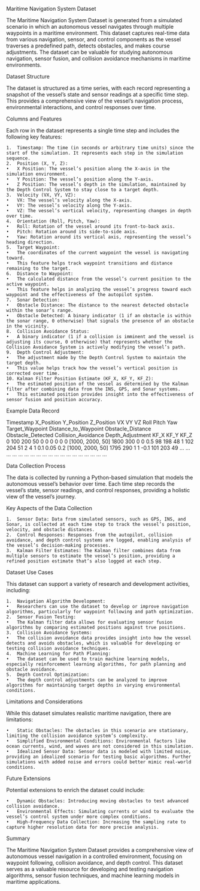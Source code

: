 Maritime Navigation System Dataset

The Maritime Navigation System Dataset is generated from a simulated scenario in which an autonomous vessel navigates through multiple waypoints in a maritime environment. This dataset captures real-time data from various navigation, sensor, and control components as the vessel traverses a predefined path, detects obstacles, and makes course adjustments. The dataset can be valuable for studying autonomous navigation, sensor fusion, and collision avoidance mechanisms in maritime environments.

Dataset Structure

The dataset is structured as a time series, with each record representing a snapshot of the vessel’s state and sensor readings at a specific time step. This provides a comprehensive view of the vessel’s navigation process, environmental interactions, and control responses over time.

Columns and Features

Each row in the dataset represents a single time step and includes the following key features:

	1.	Timestamp: The time (in seconds or arbitrary time units) since the start of the simulation. It represents each step in the simulation sequence.
	2.	Position (X, Y, Z):
	•	X Position: The vessel’s position along the X-axis in the simulation environment.
	•	Y Position: The vessel’s position along the Y-axis.
	•	Z Position: The vessel’s depth in the simulation, maintained by the Depth Control System to stay close to a target depth.
	3.	Velocity (VX, VY, VZ):
	•	VX: The vessel’s velocity along the X-axis.
	•	VY: The vessel’s velocity along the Y-axis.
	•	VZ: The vessel’s vertical velocity, representing changes in depth over time.
	4.	Orientation (Roll, Pitch, Yaw):
	•	Roll: Rotation of the vessel around its front-to-back axis.
	•	Pitch: Rotation around its side-to-side axis.
	•	Yaw: Rotation around its vertical axis, representing the vessel’s heading direction.
	5.	Target Waypoint:
	•	The coordinates of the current waypoint the vessel is navigating toward.
	•	This feature helps track waypoint transitions and distance remaining to the target.
	6.	Distance to Waypoint:
	•	The calculated distance from the vessel’s current position to the active waypoint.
	•	This feature helps in analyzing the vessel’s progress toward each waypoint and the effectiveness of the autopilot system.
	7.	Sonar Detection:
	•	Obstacle Distance: The distance to the nearest detected obstacle within the sonar’s range.
	•	Obstacle Detected: A binary indicator (1 if an obstacle is within the sonar range, 0 otherwise) that signals the presence of an obstacle in the vicinity.
	8.	Collision Avoidance Status:
	•	A binary indicator (1 if a collision is imminent and the vessel is adjusting its course, 0 otherwise) that represents whether the Collision Avoidance System is actively modifying the vessel’s path.
	9.	Depth Control Adjustment:
	•	The adjustment made by the Depth Control System to maintain the target depth.
	•	This value helps track how the vessel’s vertical position is corrected over time.
	10.	Kalman Filter Position Estimate (KF_X, KF_Y, KF_Z):
	•	The estimated position of the vessel as determined by the Kalman filter after combining data from the INS, GPS, and Sonar systems.
	•	This estimated position provides insight into the effectiveness of sensor fusion and position accuracy.

Example Data Record

Timestamp	X_Position	Y_Position	Z_Position	VX	VY	VZ	Roll	Pitch	Yaw	Target_Waypoint	Distance_to_Waypoint	Obstacle_Distance	Obstacle_Detected	Collision_Avoidance	Depth_Adjustment	KF_X	KF_Y	KF_Z
0	100	200	50	0	0	0	0	0	0	[1000, 2000, 50]	1800	300	0	0	0.5	98	198	48
1	102	204	51	2	4	1	0.1	0.05	0.2	[1000, 2000, 50]	1795	290	1	1	-0.1	101	203	49
…	…	…	…	…	…	…	…	…	…	…	…	…	…	…	…	…	…	…

Data Collection Process

The data is collected by running a Python-based simulation that models the autonomous vessel’s behavior over time. Each time step records the vessel’s state, sensor readings, and control responses, providing a holistic view of the vessel’s journey.

Key Aspects of the Data Collection

	1.	Sensor Data: Data from simulated sensors, such as GPS, INS, and Sonar, is collected at each time step to track the vessel’s position, velocity, and obstacle distances.
	2.	Control Responses: Responses from the autopilot, collision avoidance, and depth control systems are logged, enabling analysis of the vessel’s decision-making processes.
	3.	Kalman Filter Estimates: The Kalman filter combines data from multiple sensors to estimate the vessel’s position, providing a refined position estimate that’s also logged at each step.

Dataset Use Cases

This dataset can support a variety of research and development activities, including:

	1.	Navigation Algorithm Development:
	•	Researchers can use the dataset to develop or improve navigation algorithms, particularly for waypoint following and path optimization.
	2.	Sensor Fusion Testing:
	•	The Kalman filter data allows for evaluating sensor fusion algorithms by comparing estimated positions against true positions.
	3.	Collision Avoidance Systems:
	•	The collision avoidance data provides insight into how the vessel detects and avoids obstacles, which is valuable for developing or testing collision avoidance techniques.
	4.	Machine Learning for Path Planning:
	•	The dataset can be used to train machine learning models, especially reinforcement learning algorithms, for path planning and obstacle avoidance.
	5.	Depth Control Optimization:
	•	The depth control adjustments can be analyzed to improve algorithms for maintaining target depths in varying environmental conditions.

Limitations and Considerations

While this dataset simulates realistic maritime navigation, there are limitations:

	•	Static Obstacles: The obstacles in this scenario are stationary, limiting the collision avoidance system’s complexity.
	•	Simplified Environmental Conditions: Environmental factors like ocean currents, wind, and waves are not considered in this simulation.
	•	Idealized Sensor Data: Sensor data is modeled with limited noise, providing an idealized scenario for testing basic algorithms. Further simulations with added noise and errors could better mimic real-world conditions.

Future Extensions

Potential extensions to enrich the dataset could include:

	•	Dynamic Obstacles: Introducing moving obstacles to test advanced collision avoidance.
	•	Environmental Effects: Simulating currents or wind to evaluate the vessel’s control system under more complex conditions.
	•	High-Frequency Data Collection: Increasing the sampling rate to capture higher resolution data for more precise analysis.

Summary

The Maritime Navigation System Dataset provides a comprehensive view of autonomous vessel navigation in a controlled environment, focusing on waypoint following, collision avoidance, and depth control. This dataset serves as a valuable resource for developing and testing navigation algorithms, sensor fusion techniques, and machine learning models in maritime applications.

